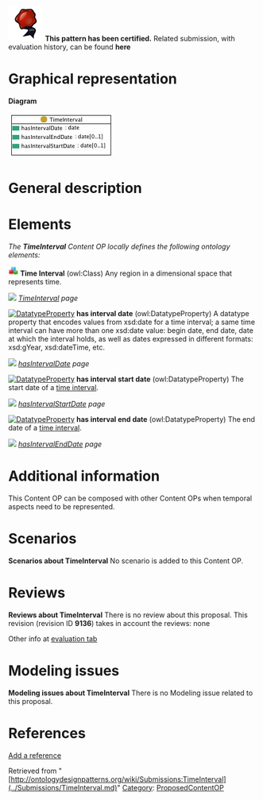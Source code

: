 [![](../images/thumb/b/b5/Certified.png/70px-Certified.png)](../Image/Certified.png.md "Certified.png") __This pattern has been certified.__
Related submission, with evaluation history, can be found __here__





#  Graphical representation


__Diagram__




[![Image:timeinterval.jpg](../images/1/13/Timeinterval.jpg)](../Image/Timeinterval.jpg.md "Image:timeinterval.jpg")




#  General description


  




#  Elements


_The __TimeInterval__ Content OP locally defines the following ontology elements:_




[![Class](../images/thumb/2/27/Class.gif/20px-Class.gif)](../Image/Class.gif.md "Class") __Time Interval__ (owl:Class) Any region in a dimensional space that represents time. 



 [![](../../../../images/thumb/8/87/ArrowRight.gif/11px-ArrowRight.gif)](../Image/ArrowRight.gif.md "ArrowRight.gif") _[TimeInterval](../Submissions/TimeInterval/TimeInterval.md "Submissions:TimeInterval/TimeInterval") page_

[![DatatypeProperty](../../../images/thumb/a/a5/DatatypeProperty.gif/20px-DatatypeProperty.gif)](../Image/DatatypeProperty.gif.md "DatatypeProperty") __has interval date__ (owl:DatatypeProperty) A datatype property that encodes values from xsd:date for a time interval; a 
same time interval can have more than one xsd:date value: begin date, end date, date at which the interval holds, as well as dates expressed in different formats: xsd:gYear, xsd:dateTime, etc. 



 [![](../../../../images/thumb/8/87/ArrowRight.gif/11px-ArrowRight.gif)](../Image/ArrowRight.gif.md "ArrowRight.gif") _[hasIntervalDate](../Submissions/TimeInterval/hasIntervalDate.md "Submissions:TimeInterval/hasIntervalDate") page_

[![DatatypeProperty](../../../images/thumb/a/a5/DatatypeProperty.gif/20px-DatatypeProperty.gif)](../Image/DatatypeProperty.gif.md "DatatypeProperty") __has interval start date__ (owl:DatatypeProperty) The start date of a  [time interval](../Submissions/TimeInterval/TimeInterval.md "Submissions:TimeInterval/TimeInterval"). 



 [![](../../../../images/thumb/8/87/ArrowRight.gif/11px-ArrowRight.gif)](../Image/ArrowRight.gif.md "ArrowRight.gif") _[hasIntervalStartDate](../Submissions/TimeInterval/hasIntervalStartDate.md "Submissions:TimeInterval/hasIntervalStartDate") page_

[![DatatypeProperty](../../../images/thumb/a/a5/DatatypeProperty.gif/20px-DatatypeProperty.gif)](../Image/DatatypeProperty.gif.md "DatatypeProperty") __has interval end date__ (owl:DatatypeProperty) The end date of a  [time interval](../Submissions/TimeInterval/TimeInterval.md "Submissions:TimeInterval/TimeInterval"). 



 [![](../../../../images/thumb/8/87/ArrowRight.gif/11px-ArrowRight.gif)](../Image/ArrowRight.gif.md "ArrowRight.gif") _[hasIntervalEndDate](../Submissions/TimeInterval/hasIntervalEndDate.md "Submissions:TimeInterval/hasIntervalEndDate") page_
#  Additional information


This Content OP can be composed with other Content OPs when temporal aspects need to be represented.



#  Scenarios



__Scenarios about TimeInterval__
No scenario is added to this Content OP.




#  Reviews



__Reviews about TimeInterval__
There is no review about this proposal.
This revision (revision ID __9136__) takes in account the reviews: none


Other info at [evaluation tab](http://ontologydesignpatterns.org/wiki/index.php?title=Submissions:TimeInterval&action=evaluation "http://ontologydesignpatterns.org/wiki/index.php?title=Submissions:TimeInterval&action=evaluation")




  




#  Modeling issues



__Modeling issues about TimeInterval__
There is no Modeling issue related to this proposal.




  




#  References


[Add a reference](index.php@title=Odp%253AAdd_reference&subject=../Submissions/TimeInterval.md "http://ontologydesignpatterns.org/wiki/index.php?title=Odp:Add_reference&subject=Submissions%3ATimeInterval")


  






Retrieved from "[http://ontologydesignpatterns.org/wiki/Submissions:TimeInterval](../Submissions/TimeInterval.md)"
 [Category](http://ontologydesignpatterns.org/wiki/Special:Categories "Special:Categories"): [ProposedContentOP](../Category/ProposedContentOP.md "Category:ProposedContentOP")
